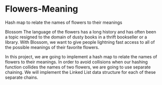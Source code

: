 # Flowers-Meaning
Hash map to relate the names of flowers to their meanings

Blossom
The language of the flowers has a long history and has often been a topic resigned to the domain of dusty books in a thrift bookseller or a library. With Blossom, we want to give people lightning fast access to all of the possible meanings of their favorite flowers.

In this project, we are going to implement a hash map to relate the names of flowers to their meanings. In order to avoid collisions when our hashing function collides the names of two flowers, we are going to use separate chaining. We will implement the Linked List data structure for each of these separate chains.
